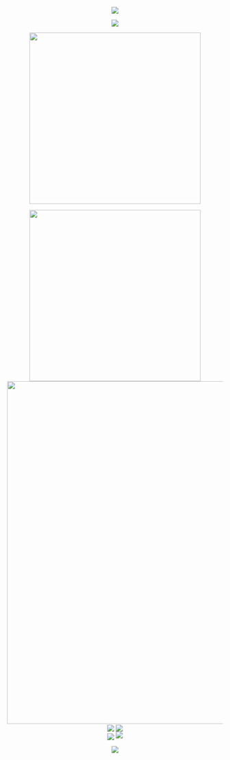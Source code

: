 <!-- 顶部显示 -->
<p align="center">
<img src="https://capsule-render.vercel.app/api?type=waving&color=gradient&customColorList=8&height=300&&section=header&text=Per%20aspera%20ad%20astra%20葵&fontSize=90&fontAlign=50&fontAlignY=30&desc=Snow-kal!&descAlign=50&descSize=30&descAlignY=60&animation=twinkling" />
</p>

<!-- 打字机效果 -->
<P align="center">
<img src="https://readme-typing-svg.demolab.com?font=Fira+Code&size=24&pause=1000&color=0CF7EA&random=true&width=500&height=75&lines=The+five+boxing+wizards+jump+quickly">
</p>
<!-- 数据预览 -->
<p align="center">
<img align="center" width="400" src="https://github-readme-stats.vercel.app/api?username=Snow-kal&theme=transparent&include_all_commits=true&show_icons=true&hide_border=true" >
</p>
<!-- 贡献记录 -->
<p align="center">
<img align="center" width="400" src="https://streak-stats.demolab.com?user=Snow-kal&locale=zh_Hans">
<!-- 贡献图 -->
<br/>
<img width="800" src="https://github-readme-activity-graph.vercel.app/graph?username=Snow-kal&theme=github-compact&hide_border=true&area=true"/>
<br/>
<!-- 时长 -->
<img align="center" src="https://github-readme-stats.vercel.app/api/wakatime?username=Snow-kal&theme=transparent&hide_border=true&layout=compact&langs_count=22" />
<!-- 语言比例 -->
<img align="center" src="https://github-readme-stats.vercel.app/api/top-langs/?username=Snow-kal&theme=transparent&hide_border=true&layout=donut-vertical&langs_count=6" />
<br/>
<!-- 技术栈 -->
<img align="center" src="https://skillicons.dev/icons?i=github,git,discord,c&theme=light" />
<!-- 徽章 -->
<img src="https://komarev.com/ghpvc/?username=Snow-kal&abbreviated=true" />

</p>
<!-- 底部显示 -->
<p align="center">
<img src="https://capsule-render.vercel.app/api?type=waving&color=timeGradient&height=300&section=footer&text=THE END&fontSize=90&fontAlign=50&fontAlignY=70&desc=THANKS FOR COMING &descAlign=50&descSize=30&descAlignY=40&animation=twinkling" />
</p>
